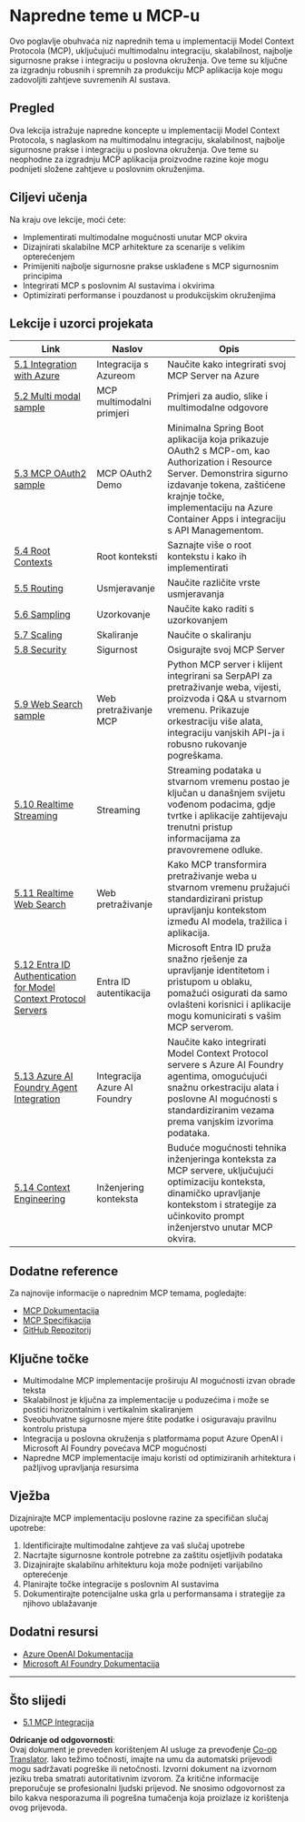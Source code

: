 <!--
CO_OP_TRANSLATOR_METADATA:
{
  "original_hash": "a5c1d9e9856024d23da4a65a847c75ac",
  "translation_date": "2025-07-18T07:22:38+00:00",
  "source_file": "05-AdvancedTopics/README.md",
  "language_code": "hr"
}
-->
# Napredne teme u MCP-u

Ovo poglavlje obuhvaća niz naprednih tema u implementaciji Model Context Protocola (MCP), uključujući multimodalnu integraciju, skalabilnost, najbolje sigurnosne prakse i integraciju u poslovna okruženja. Ove teme su ključne za izgradnju robusnih i spremnih za produkciju MCP aplikacija koje mogu zadovoljiti zahtjeve suvremenih AI sustava.

## Pregled

Ova lekcija istražuje napredne koncepte u implementaciji Model Context Protocola, s naglaskom na multimodalnu integraciju, skalabilnost, najbolje sigurnosne prakse i integraciju u poslovna okruženja. Ove teme su neophodne za izgradnju MCP aplikacija proizvodne razine koje mogu podnijeti složene zahtjeve u poslovnim okruženjima.

## Ciljevi učenja

Na kraju ove lekcije, moći ćete:

- Implementirati multimodalne mogućnosti unutar MCP okvira
- Dizajnirati skalabilne MCP arhitekture za scenarije s velikim opterećenjem
- Primijeniti najbolje sigurnosne prakse usklađene s MCP sigurnosnim principima
- Integrirati MCP s poslovnim AI sustavima i okvirima
- Optimizirati performanse i pouzdanost u produkcijskim okruženjima

## Lekcije i uzorci projekata

| Link | Naslov | Opis |
|------|--------|-------|
| [5.1 Integration with Azure](./mcp-integration/README.md) | Integracija s Azureom | Naučite kako integrirati svoj MCP Server na Azure |
| [5.2 Multi modal sample](./mcp-multi-modality/README.md) | MCP multimodalni primjeri | Primjeri za audio, slike i multimodalne odgovore |
| [5.3 MCP OAuth2 sample](../../../05-AdvancedTopics/mcp-oauth2-demo) | MCP OAuth2 Demo | Minimalna Spring Boot aplikacija koja prikazuje OAuth2 s MCP-om, kao Authorization i Resource Server. Demonstrira sigurno izdavanje tokena, zaštićene krajnje točke, implementaciju na Azure Container Apps i integraciju s API Managementom. |
| [5.4 Root Contexts](./mcp-root-contexts/README.md) | Root konteksti | Saznajte više o root kontekstu i kako ih implementirati |
| [5.5 Routing](./mcp-routing/README.md) | Usmjeravanje | Naučite različite vrste usmjeravanja |
| [5.6 Sampling](./mcp-sampling/README.md) | Uzorkovanje | Naučite kako raditi s uzorkovanjem |
| [5.7 Scaling](./mcp-scaling/README.md) | Skaliranje | Naučite o skaliranju |
| [5.8 Security](./mcp-security/README.md) | Sigurnost | Osigurajte svoj MCP Server |
| [5.9 Web Search sample](./web-search-mcp/README.md) | Web pretraživanje MCP | Python MCP server i klijent integrirani sa SerpAPI za pretraživanje weba, vijesti, proizvoda i Q&A u stvarnom vremenu. Prikazuje orkestraciju više alata, integraciju vanjskih API-ja i robusno rukovanje pogreškama. |
| [5.10 Realtime Streaming](./mcp-realtimestreaming/README.md) | Streaming | Streaming podataka u stvarnom vremenu postao je ključan u današnjem svijetu vođenom podacima, gdje tvrtke i aplikacije zahtijevaju trenutni pristup informacijama za pravovremene odluke. |
| [5.11 Realtime Web Search](./mcp-realtimesearch/README.md) | Web pretraživanje | Kako MCP transformira pretraživanje weba u stvarnom vremenu pružajući standardizirani pristup upravljanju kontekstom između AI modela, tražilica i aplikacija. |
| [5.12  Entra ID Authentication for Model Context Protocol Servers](./mcp-security-entra/README.md) | Entra ID autentikacija | Microsoft Entra ID pruža snažno rješenje za upravljanje identitetom i pristupom u oblaku, pomažući osigurati da samo ovlašteni korisnici i aplikacije mogu komunicirati s vašim MCP serverom. |
| [5.13 Azure AI Foundry Agent Integration](./mcp-foundry-agent-integration/README.md) | Integracija Azure AI Foundry | Naučite kako integrirati Model Context Protocol servere s Azure AI Foundry agentima, omogućujući snažnu orkestraciju alata i poslovne AI mogućnosti s standardiziranim vezama prema vanjskim izvorima podataka. |
| [5.14 Context Engineering](./mcp-contextengineering/README.md) | Inženjering konteksta | Buduće mogućnosti tehnika inženjeringa konteksta za MCP servere, uključujući optimizaciju konteksta, dinamičko upravljanje kontekstom i strategije za učinkovito prompt inženjerstvo unutar MCP okvira. |

## Dodatne reference

Za najnovije informacije o naprednim MCP temama, pogledajte:
- [MCP Dokumentacija](https://modelcontextprotocol.io/)
- [MCP Specifikacija](https://spec.modelcontextprotocol.io/)
- [GitHub Repozitorij](https://github.com/modelcontextprotocol)

## Ključne točke

- Multimodalne MCP implementacije proširuju AI mogućnosti izvan obrade teksta
- Skalabilnost je ključna za implementacije u poduzećima i može se postići horizontalnim i vertikalnim skaliranjem
- Sveobuhvatne sigurnosne mjere štite podatke i osiguravaju pravilnu kontrolu pristupa
- Integracija u poslovna okruženja s platformama poput Azure OpenAI i Microsoft AI Foundry povećava MCP mogućnosti
- Napredne MCP implementacije imaju koristi od optimiziranih arhitektura i pažljivog upravljanja resursima

## Vježba

Dizajnirajte MCP implementaciju poslovne razine za specifičan slučaj upotrebe:

1. Identificirajte multimodalne zahtjeve za vaš slučaj upotrebe
2. Nacrtajte sigurnosne kontrole potrebne za zaštitu osjetljivih podataka
3. Dizajnirajte skalabilnu arhitekturu koja može podnijeti varijabilno opterećenje
4. Planirajte točke integracije s poslovnim AI sustavima
5. Dokumentirajte potencijalne uska grla u performansama i strategije za njihovo ublažavanje

## Dodatni resursi

- [Azure OpenAI Dokumentacija](https://learn.microsoft.com/en-us/azure/ai-services/openai/)
- [Microsoft AI Foundry Dokumentacija](https://learn.microsoft.com/en-us/ai-services/)

---

## Što slijedi

- [5.1 MCP Integracija](./mcp-integration/README.md)

**Odricanje od odgovornosti**:  
Ovaj dokument je preveden korištenjem AI usluge za prevođenje [Co-op Translator](https://github.com/Azure/co-op-translator). Iako težimo točnosti, imajte na umu da automatski prijevodi mogu sadržavati pogreške ili netočnosti. Izvorni dokument na izvornom jeziku treba smatrati autoritativnim izvorom. Za kritične informacije preporučuje se profesionalni ljudski prijevod. Ne snosimo odgovornost za bilo kakva nesporazuma ili pogrešna tumačenja koja proizlaze iz korištenja ovog prijevoda.